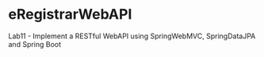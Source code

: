 # eRegistrarWebAPI
Lab11 - Implement a RESTful WebAPI using SpringWebMVC, SpringDataJPA and Spring Boot
